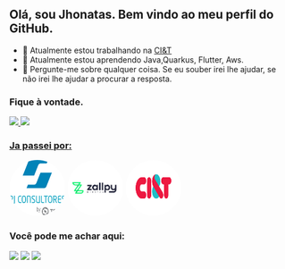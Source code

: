 ## Olá, sou Jhonatas. Bem vindo ao meu perfil do GitHub.

- 🔭 Atualmente estou trabalhando na <a href="https://ciandt.com/br/" target="_blank">CI&T</a>
- 🌱 Atualmente estou aprendendo Java,Quarkus, Flutter, Aws.
- 💬 Pergunte-me sobre qualquer coisa. Se eu souber irei lhe ajudar, se não irei lhe ajudar a procurar a resposta.


### Fique à vontade.
<div>
<a href="https://github.com/jhonatasal">
<img height="180em" src="https://github-readme-stats.vercel.app/api/top-langs/?username=jhonatasal&layout=compact&langs_count=7&theme=merko"/>
<img height="180em" src="https://github-readme-stats.vercel.app/api?username=jhonatasal&show_icons=true&theme=merko&include_all_commits=true&count_private=true"/>
</div>
  
### Ja passei por:
<div>
<a href="https://rjconsultores.com.br/site/" target="_blank"><img  style="height: 100px; width:100px; border-radius:50px;" src="https://github.com/jhonatasal/jhonatasal/blob/main/logo-rjconsultores-color-h.png";
        alt="RJ Consultores"></a>
        <a href="https://zallpy.com/" target="_blank"><img  style="height: 100px; width:100px; border-radius:50px;" src="https://github.com/jhonatasal/jhonatasal/blob/main/logo-zallpy.png";
        alt="Zallpy"></a>
  <a href="ciandt.com/br/" target="_blank"><img  style="height: 100px; width:100px; border-radius:50px;" src="https://github.com/jhonatasal/jhonatasal/blob/main/ciandt.png";
        alt="CI&T"></a>
 </div>
  
### Você pode me achar aqui:

<div>

<a href="https://instagram.com/jhonatas_as" target="_blank"><img src="https://img.shields.io/badge/-Instagram-%23E4405F?style=for-the-badge&logo=instagram&logoColor=white" target="_blank"></a>
<a href = "mailto:contato@jhonatasa_s@hotmail.com"><img src="https://img.shields.io/badge/Outlook-0078D4?style=for-the-badge&logo=microsoft-outlook&logoColor=white" target="_blank"></a>
<a href="https://www.linkedin.com/in/jhonatas-alves-79012115b" target="_blank"><img src="https://img.shields.io/badge/-LinkedIn-%230077B5?style=for-the-badge&logo=linkedin&logoColor=white" target="_blank"></a>   
</div>
  
